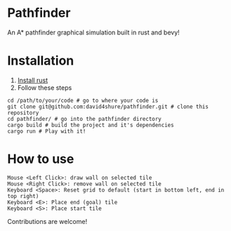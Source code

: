 # Pathfinder
An A* pathfinder graphical simulation built in rust and bevy!

# Installation 
1. [Install rust](https://www.rust-lang.org/tools/install)
2. Follow these steps
```shell
cd /path/to/your/code # go to where your code is
git clone git@github.com:david4shure/pathfinder.git # clone this repository
cd pathfinder/ # go into the pathfinder directory
cargo build # build the project and it's dependencies
cargo run # Play with it!
```

# How to use
```
Mouse <Left Click>: draw wall on selected tile
Mouse <Right Click>: remove wall on selected tile
Keyboard <Space>: Reset grid to default (start in bottom left, end in top right)
Keyboard <E>: Place end (goal) tile
Keyboard <S>: Place start tile
```

Contributions are welcome!
